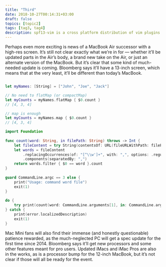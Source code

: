 ```yaml
---
title: "Third"
date: 2018-10-27T00:14:31+03:00
draft: false
topics: [topic2]
tags: [tag3, tag4]
description: spf13-vim is a cross platform distribution of vim plugins
---
```


Perhaps even more exciting is news of a MacBook Air successor with a high-res screen. It’s still not clear exactly what we’re in for — whether it’ll be updated parts in the Air’s body, a brand new take on the Air, or just an alternate version of the MacBook. But it’s clear that some kind of much-needed update is coming. Bloomberg says it’ll have a 13-inch screen, which means that at the very least, it’ll be different than today’s MacBook.


```swift

let myNames: [String] = ["John", "Joe", "Jack"]

// No need to flatMap (or compactMap)
let myCounts = myNames.flatMap { $0.count }
// [4, 3, 4]

// map is enough
let myCounts = myNames.map { $0.count }
// [4, 3, 4]

import Foundation
	
func count(word: String, in filePath: String) throws -> Int {
    let fileContent = try String(contentsOf: URL(fileURLWithPath: filePath))
    let words = fileContent
        .replacingOccurrences(of: "[^\\w']+", with: ",", options: .regularExpression)
        .components(separatedBy: ",")
    return words.filter { $0 == word }.count
}
	
guard CommandLine.argc == 3 else {
    print("Usage: command word file")
    exit(1)
}
	
do {
    try print(count(word: CommandLine.arguments[1], in: CommandLine.arguments[2]))
} catch {
    print(error.localizedDescription)
    exit(1)
}
```


Mac Mini fans will also find their immense (and honestly questionable) patience rewarded, as the much-neglected PC will get a spec update for the first time since 2014. Bloomberg says it’ll get new processors and some other features meant for pro users. Updated iMacs and iMac Pros are also in the works, as is a processor bump for the 12-inch MacBook, but it’s not clear if those will all be ready for the event.